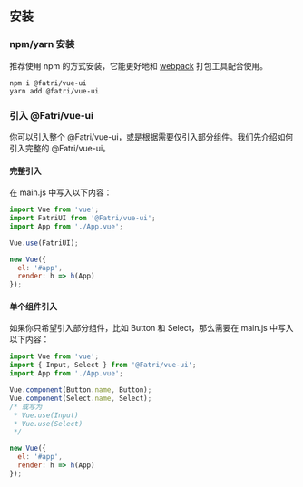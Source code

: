 ## 安装

### npm/yarn 安装

推荐使用 npm 的方式安装，它能更好地和 [webpack](https://webpack.js.org/) 打包工具配合使用。

```shell
npm i @fatri/vue-ui
yarn add @fatri/vue-ui
```

### 引入 @Fatri/vue-ui

你可以引入整个 @Fatri/vue-ui，或是根据需要仅引入部分组件。我们先介绍如何引入完整的 @Fatri/vue-ui。

#### 完整引入
在 main.js 中写入以下内容：

```javascript
import Vue from 'vue';
import FatriUI from '@Fatri/vue-ui';
import App from './App.vue';

Vue.use(FatriUI);

new Vue({
  el: '#app',
  render: h => h(App)
});
```

#### 单个组件引入
如果你只希望引入部分组件，比如 Button 和 Select，那么需要在 main.js 中写入以下内容：

```javascript
import Vue from 'vue';
import { Input, Select } from '@Fatri/vue-ui';
import App from './App.vue';

Vue.component(Button.name, Button);
Vue.component(Select.name, Select);
/* 或写为
 * Vue.use(Input)
 * Vue.use(Select)
 */

new Vue({
  el: '#app',
  render: h => h(App)
});
```

